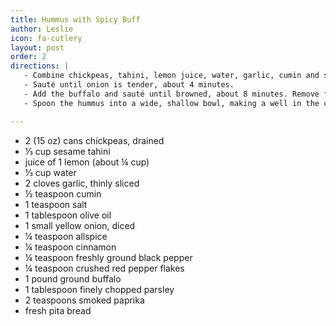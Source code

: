```yaml
---
title: Hummus with Spicy Buff
author: Leslie
icon: fa-cutlery
layout: post
order: 2
directions: |
   - Combine chickpeas, tahini, lemon juice, water, garlic, cumin and salt in a food processor and pulse until chunky smooth, about 10- 15 seconds. Set aside. Heat the oil in a large skillet over a medium high flame. Add onion, allspice, cinnamon and both peppers.
   - Sauté until onion is tender, about 4 minutes.
   - Add the buffalo and sauté until browned, about 8 minutes. Remove from the heat.
   - Spoon the hummus into a wide, shallow bowl, making a well in the center. Garnish the hummus with parsley and paprika. Use a slotted spoon to transfer the buffalo, draining the fat, into the well. Serve with fresh pita.

---
```


<ul>
	<li>2 (15 oz) cans chickpeas, drained</li>
	<li>⅓ cup sesame tahini</li>
	<li>juice of 1 lemon (about ¼ cup)</li>
	<li>⅓ cup water</li>
	<li>2 cloves garlic, thinly sliced</li>
	<li>½ teaspoon cumin</li>
	<li>1 teaspoon salt</li>
	<li>1 tablespoon olive oil</li>
	<li>1 small yellow onion, diced</li>
	<li>¼ teaspoon allspice</li>
	<li>¼ teaspoon cinnamon</li>
	<li>¼ teaspoon freshly ground black pepper</li>
	<li>¼ teaspoon crushed red pepper flakes</li>
	<li>1 pound ground buffalo</li>
	<li>1 tablespoon finely chopped parsley</li>
	<li>2 teaspoons smoked paprika</li>
	<li>fresh pita bread</li>
</ul>